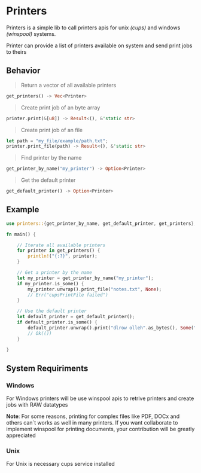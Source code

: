 # Printers

Printers is a simple lib to call printers apis for unix *(cups)* and windows *(winspool)* systems.

Printer can provide a list of printers available on system and send print jobs to theirs

## Behavior

> Return a vector of all available printers

```rust
get_printers() -> Vec<Printer>
```

> Create print job of an byte array

```rust
printer.print(&[u8]) -> Result<(), &'static str>
```

> Create print job of an file

```rust
let path = "my_file/example/path.txt";
printer.print_file(path) -> Result<(), &'static str>
```

> Find printer by the name

```rust
get_printer_by_name("my_printer") -> Option<Printer>
```

> Get the default printer

```rust
get_default_printer() -> Option<Printer>
```

## Example

```rust
use printers::{get_printer_by_name, get_default_printer, get_printers};

fn main() {

    // Iterate all available printers
    for printer in get_printers() {
        println!("{:?}", printer);
    }

    // Get a printer by the name
    let my_printer = get_printer_by_name("my_printer");
    if my_printer.is_some() {
        my_printer.unwrap().print_file("notes.txt", None);
        // Err("cupsPrintFile failed")
    }

    // Use the default printer
    let default_printer = get_default_printer();
    if default_printer.is_some() {
        default_printer.unwrap().print("dlrow olleh".as_bytes(), Some("My Job"));
        // Ok(())
    }

}

```

## System Requiriments

### Windows
For Windows printers will be use winspool apis to retrive printers and create jobs with RAW datatypes

**Note**: For some reasons, printing for complex files like PDF, DOCx and others can`t works as well in many printers. If you want collaborate to implement winspool for printing documents, your contribution will be greatly appreciated

### Unix
For Unix is necessary cups service installed

